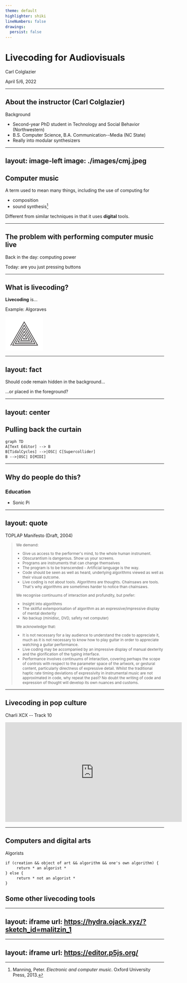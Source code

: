 ```yaml
---
theme: default
highlighter: shiki
lineNumbers: false
drawings:
  persist: false
---
```


# Livecoding for Audiovisuals

Carl Colglazier

April 5/6, 2022

---

## About the instructor (Carl Colglazier)

Background

+ Second-year PhD student in Technology and Social Behavior (Northwestern)
+ B.S. Computer Science, B.A. Communication--Media (NC State)
+ Really into modular synthesizers

---
layout: image-left
image: ./images/cmj.jpeg
---

## Computer music

A term used to mean many things, including the use of computing for

+ composition
+ sound synthesis[^1]

Different from similar techniques in that it uses **digital** tools.

[^1]: Manning, Peter. *Electronic and computer music*. Oxford University Press, 2013.

---

## The problem with performing computer music live

Back in the day: <v-click>computing power</v-click>

Today: <v-click>are you just pressing buttons</v-click>

---

## What is livecoding?

**Livecoding** is...

Example: Algoraves

![Algorave Logo](images/Algorave_logo.png)

---
layout: fact
---

Should code remain hidden in the background...

...or placed in the foreground?

---
layout: center
---
## Pulling back the curtain

```mermaid {theme: 'neutral', scale: 1.0}
graph TD
A[Text Editor] --> B
B[TidalCycles] -->|OSC| C[Supercollider]
B -->|OSC| D[MIDI]
```

---

## Why do people do this?

### Education

+ Sonic Pi



---
layout: quote
---

TOPLAP Manifesto (Draft, 2004)

> We demand:
> + Give us access to the performer's mind, to the whole human instrument.
> + Obscurantism is dangerous. Show us your screens.
> + Programs are instruments that can change themselves
> + The program is to be transcended - Artificial language is the way.
> + Code should be seen as well as heard, underlying algorithms viewed as well as their visual outcome.
> + Live coding is not about tools. Algorithms are thoughts. Chainsaws are tools. That's why algorithms are sometimes harder to notice than chainsaws.
> 
> We recognise continuums of interaction and profundity, but prefer:
> + Insight into algorithms
 > + The skillful extemporisation of algorithm as an expressive/impressive display of mental dexterity
> + No backup (minidisc, DVD, safety net computer)
>
> We acknowledge that:
> + It is not necessary for a lay audience to understand the code to appreciate it, much as it is not necessary to know how to play guitar in order to appreciate watching a guitar performance.
> + Live coding may be accompanied by an impressive display of manual dexterity and the glorification of the typing interface.
> + Performance involves continuums of interaction, covering perhaps the scope of controls with respect to the parameter space of the artwork, or gestural content, particularly directness of expressive detail. Whilst the traditional haptic rate timing deviations of expressivity in instrumental music are not approximated in code, why repeat the past? No doubt the writing of code and expression of thought will develop its own nuances and customs.

<style>
  blockquote {
    font-size: 0.75rem!important;
  }
</style>

<!---
  Keep this slide up in the background while doing something else.
  -->

---

## Livecoding in pop culture

Charli XCX -- Track 10

<iframe width="560" height="315" src="https://www.youtube-nocookie.com/embed/Rj6dwEBmBJA" title="YouTube video player" frameborder="0" allow="accelerometer; autoplay; clipboard-write; encrypted-media; gyroscope; picture-in-picture" allowfullscreen></iframe>

---

## Computers and digital arts

Algorists

```
if (creation && object of art && algorithm && one's own algorithm) {
     return * an algorist *
} else {
     return * not an algorist *
}
```


## Some other livecoding tools

---
layout: iframe
url: https://hydra.ojack.xyz/?sketch_id=malitzin_1
---

---
layout: iframe
url: https://editor.p5js.org/
---
